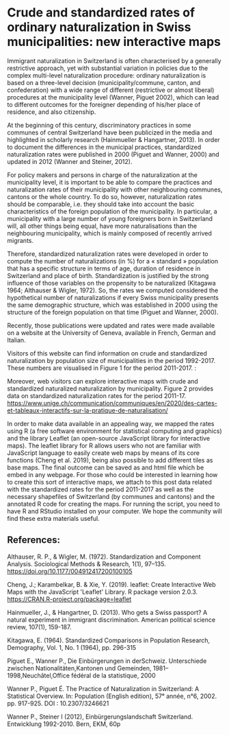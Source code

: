# Crude and standardized rates of ordinary naturalization in Swiss municipalities: new interactive maps

Immigrant naturalization in Switzerland is often characterised by a generally restrictive approach, yet with substantial variation in policies due to the complex multi-level naturalization procedure: ordinary naturalization is based on a three-level decision (municipality/commune, canton, and confederation) with a wide range of different (restrictive or almost liberal) procedures at the municipality level (Wanner, Piguet 2002), which can lead to different outcomes for the foreigner depending of his/her place of residence, and also citizenship. 

At the beginning of this century, discriminatory practices in some communes of central Switzerland have been publicized in the media and highlighted in scholarly research (Hainmueller & Hangartner, 2013). In order to document the differences in the municipal practices, standardized naturalization rates were published in 2000 (Piguet and Wanner, 2000) and updated in 2012 (Wanner and Steiner, 2012).

For policy makers and persons in charge of the naturalization at the municipality level, it is important to be able to compare the practices and naturalization rates of their municipality with other neighbouring communes, cantons or the whole country. To do so, however, naturalization rates should be comparable, i.e. they should take into account the basic characteristics of the foreign population of the municipality.  In particular, a municipality with a large number of young foreigners born in Switzerland will, all other things being equal, have more naturalisations than the neighbouring municipality, which is mainly composed of recently arrived migrants. 

Therefore, standardized naturalization rates were developed in order to compute the number of naturalizations (in %) for a « standard » population that has a specific structure in terms of age, duration of residence in Switzerland and place of birth. Standardization is justified by the strong influence of those variables on the propensity to be naturalized (Kitagawa 1964; Althauser & Wigler, 1972). So, the rates we computed considered the hypothetical number of naturalizations if every Swiss municipality presents the same demographic structure, which was established in 2000 using the structure of the foreign population on that time (Piguet and Wanner, 2000).

Recently, those publications were updated and rates were made available on a website at the University of Geneva, available in French, German and Italian. 

Visitors of this website can find information on crude and standardized naturalization by population size of municipalities in the period 1992-2017. These numbers are visualised in Figure 1 for the period 2011-2017. : 

Moreover, web visitors can explore interactive maps with crude and standardized naturalized naturalization by municipality. Figure 2 provides data on standardized naturalization rates for the period 2011-17.
https://www.unige.ch/communication/communiques/en/2020/des-cartes-et-tableaux-interactifs-sur-la-pratique-de-naturalisation/

In order to make data available in an appealing way, we mapped the rates using R (a free software environment for statistical computing and graphics) and the library Leaflet (an open-source JavaScript library for interactive maps). The leaflet library for R allows users who not are familiar with JavaScript language to easily create web maps by means of its core functions (Cheng et al. 2019), being also possible to add different tiles as base maps. The final outcome can be saved as and html file which be embed in any webpage. For those who could be interested in learning how to create this sort of interactive maps, we attach to this post data related with the standardized rates for the period 2011-2017 as well as the necessary shapefiles of Switzerland (by communes and cantons) and the annotated R code for creating the maps. For running the script, you need to have R and RStudio installed on your computer. We hope the community will find these extra materials useful.   

## References: 

Althauser, R. P., & Wigler, M. (1972). Standardization and Component Analysis. Sociological Methods & Research, 1(1), 97–135. https://doi.org/10.1177/004912417200100105

Cheng, J.; Karambelkar, B. & Xie, Y. (2019). leaflet: Create Interactive Web Maps with the JavaScript 'Leaflet' Library. R package version 2.0.3. https://CRAN.R-project.org/package=leaflet

Hainmueller, J., & Hangartner, D. (2013). Who gets a Swiss passport? A natural experiment in immigrant discrimination. American political science review, 107(1), 159-187.

Kitagawa, E. (1964). Standardized Comparisons in Population Research, Demography, Vol. 1, No. 1 (1964), pp. 296-315

Piguet E., Wanner P., Die Einbürgerungen in derSchweiz. Unterschiede zwischen Nationalitäten,Kantonen und Gemeinden, 1981–1998,Neuchâtel,Office fédéral de la statistique, 2000

Wanner P., Piguet É. The Practice of Naturalization in Switzerland: A Statistical Overview. In: Population (English edition), 57ᵉ année, n°6, 2002. pp. 917-925. DOI : 10.2307/3246621

Wanner P., Steiner I (2012), Einbürgerungslandschaft Switzerland. Entwicklung 1992-2010. Bern, EKM, 60p






